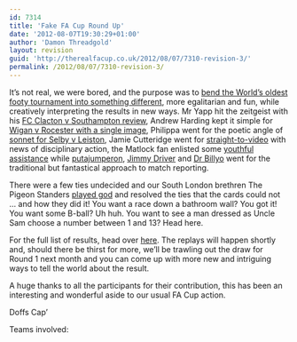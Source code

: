 ```yaml
---
id: 7314
title: 'Fake FA Cup Round Up'
date: '2012-08-07T19:30:29+01:00'
author: 'Damon Threadgold'
layout: revision
guid: 'http://therealfacup.co.uk/2012/08/07/7310-revision-3/'
permalink: /2012/08/07/7310-revision-3/
---
```


It’s not real, we were bored, and the purpose was to [bend the World’s oldest footy tournament into something different](http://therealfacup.co.uk/2012/07/11/the-fake-fa-cup/), more egalitarian and fun, while creatively interpreting the results in new ways. Mr Yapp hit the zeitgeist with his [FC Clacton v Southampton review](http://therealfacup.co.uk/2012/08/06/oh-when-the-saints-go-tumbling-out/), Andrew Harding kept it simple for [Wigan v Rocester with a single image](http://therealfacup.co.uk/2012/08/06/polka-dot-wigan-5-6-rocester/), Philippa went for the poetic angle of [sonnet for Selby v Leiston](http://therealfacup.co.uk/2012/08/05/robins-chirp-no-more/), Jamie Cutteridge went for [straight-to-video](http://therealfacup.co.uk/2012/08/05/worcester-1-7-wembley/) with news of disciplinary action, the Matlock fan enlisted some [youthful assistance](http://therealfacup.co.uk/2012/08/05/bolton-2-0-barking/) while [putajumperon](http://therealfacup.co.uk/2012/08/05/kingdom-of-penney/), [Jimmy Driver](http://therealfacup.co.uk/2012/08/06/sea-goal/) and [Dr Billyo](http://therealfacup.co.uk/2012/08/05/summer-holidays/) went for the traditional but fantastical approach to match reporting.

There were a few ties undecided and our South London brethren The Pigeon Standers [played god](http://therealfacup.co.uk/2012/08/06/the-jokers/) and resolved the ties that the cards could not … and how they did it! You want a race down a bathroom wall? You got it! You want some B-ball? Uh huh. You want to see a man dressed as Uncle Sam choose a number between 1 and 13? Head here.

For the full list of results, head over [here](http://therealfacup.co.uk/2012/08/04/preliminary-round-results/). The replays will happen shortly and, should there be thirst for more, we’ll be trawling out the draw for Round 1 next month and you can come up with more new and intriguing ways to tell the world about the result.

A huge thanks to all the participants for their contribution, this has been an interesting and wonderful aside to our usual FA Cup action.

Doffs Cap’

Teams involved: